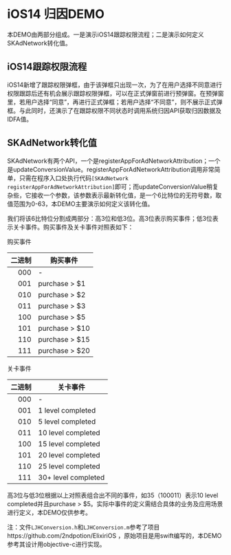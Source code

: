 

# iOS14 归因DEMO

本DEMO由两部分组成。一是演示iOS14跟踪权限流程；二是演示如何定义SKAdNetwork转化值。

## iOS14跟踪权限流程

iOS14新增了跟踪权限弹框，由于该弹框只出现一次，为了在用户选择不同意进行权限跟踪后还有机会展示跟踪权限弹框，可以在正式弹窗前进行预弹窗。在预弹窗里，若用户选择“同意”，再进行正式弹框；若用户选择“不同意”，则不展示正式弹框。与此同时，还演示了在跟踪权限不同状态时调用系统归因API获取归因数据及IDFA值。

## SKAdNetwork转化值

SKAdNetwork有两个API，一个是registerAppForAdNetworkAttribution；一个是updateConversionValue。registerAppForAdNetworkAttribution调用非常简单，只需在程序入口处执行代码`[SKAdNetwork registerAppForAdNetworkAttribution]`即可；而updateConversionValue稍复杂些，它接收一个参数，该参数表示最新转化值，是一个6比特位的无符号数，取值范围为0-63，本DEMO主要演示如何定义该转化值。

我们将该6比特位分割成两部分：高3位和低3位。高3位表示购买事件；低3位表示关卡事件。购买事件及关卡事件对照表如下：

购买事件

| 二进制 | 购买事件       |
| -----: | -------------- |
|    000 | -              |
|    001 | purchase > $1  |
|    010 | purchase > $2  |
|    011 | purchase > $3  |
|    100 | purchase > $5  |
|    101 | purchase > $10 |
|    110 | purchase > $15 |
|    111 | purchase > $20 |

关卡事件

| 二进制 | 关卡事件            |
| -----: | ------------------- |
|    000 | -                   |
|    001 | 1 level completed   |
|    010 | 5 level completed   |
|    011 | 10 level completed  |
|    100 | 15 level completed  |
|    101 | 20 level completed  |
|    110 | 25 level completed  |
|    111 | 30+ level completed |

高3位与低3位根据以上对照表组合出不同的事件，如35（100011）表示10 level completed并且purchase > $5。实际中事件的定义需结合具体的业务及应用场景进行定义，本DEMO仅供参考。

注：文件`LJHConversion.h`和`LJHConversion.m`参考了项目https://github.com/2ndpotion/ElixiriOS ，原始项目是用swift编写的，本DEMO参考其设计用objective-c进行实现。



